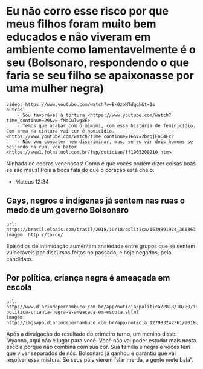 # Eu não corro esse risco por que meus filhos foram muito bem educados e não viveram em ambiente como lamentavelmente é o seu (Bolsonaro, respondendo o que faria se seu filho se apaixonasse por uma mulher negra)

    video: https://www.youtube.com/watch?v=B-0zoMTdqqk&t=1s
    outras:
        - Sou favorável à tortura <https://www.youtube.com/watch?time_continue=29&v=-fMdCwlwg8E>
        - Temos que acabar com o mimimi, com essa história de feminicídio. Com arma na cintura vai ter é homicídio. <https://www.youtube.com/watch?time_continue=16&v=2brqjEoC4Fc?
        - Não vou combater nem discriminar, mas, se eu vir dois homens se beijando na rua, vou bater <https://www1.folha.uol.com.br/fsp/cotidian/ff1905200210.htm>

Ninhada de cobras venenosas! Como é que vocês podem dizer coisas boas se são maus! Pois a boca fala do quê o coração está cheio.
- Mateus 12:34


## Gays, negros e indígenas já sentem nas ruas o medo de um governo Bolsonaro

    url: https://brasil.elpais.com/brasil/2018/10/18/politica/1539891924_366363.html
    imagem: http://to-do/

Episódios de intimidação aumentam ansiedade entre grupos que se sentem vulneráveis
por discursos feitos no passado, e hoje negados, pelo candidato.


## Por política, criança negra é ameaçada em escola

    url: http://www.diariodepernambuco.com.br/app/noticia/politica/2018/10/20/interna_politica,766006/por-politica-crianca-negra-e-ameacada-em-escola.shtml
    imagem: http://imgsapp.diariodepernambuco.com.br/app/noticia_127983242361/2018/10/20/766006/20181020123108507954e.jpg

Após a divulgação do resultado do primeiro turno, um menino disse: “Ayanna, aqui não é lugar para você. Você não vai poder estudar mais nesta escola porque não combina com sua cor. Sua família é negra e vocês têm que viver separados de nós. Bolsonaro já ganhou e garantiu que vai resolver essa mistura. Se seus pais vierem falar merda, a gente mete bala”.
